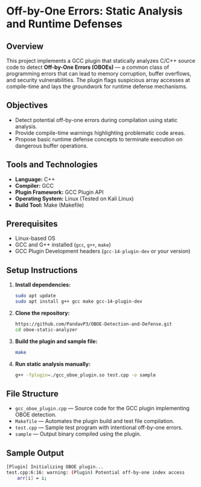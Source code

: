 # Off-by-One Errors: Static Analysis and Runtime Defenses

## Overview
This project implements a GCC plugin that statically analyzes C/C++ source code to detect **Off-by-One Errors (OBOEs)** — a common class of programming errors that can lead to memory corruption, buffer overflows, and security vulnerabilities. The plugin flags suspicious array accesses at compile-time and lays the groundwork for runtime defense mechanisms.

## Objectives
- Detect potential off-by-one errors during compilation using static analysis.
- Provide compile-time warnings highlighting problematic code areas.
- Propose basic runtime defense concepts to terminate execution on dangerous buffer operations.

## Tools and Technologies
- **Language:** C++
- **Compiler:** GCC
- **Plugin Framework:** GCC Plugin API
- **Operating System:** Linux (Tested on Kali Linux)
- **Build Tool:** Make (Makefile)

## Prerequisites
- Linux-based OS
- GCC and G++ installed (`gcc`, `g++`, `make`)
- GCC Plugin Development headers (`gcc-14-plugin-dev` or your version)

## Setup Instructions

1. **Install dependencies:**
    ```bash
    sudo apt update
    sudo apt install g++ gcc make gcc-14-plugin-dev
    ```

2. **Clone the repository:**
    ```bash
    https://github.com/PandavP3/OBOE-Detection-and-Defense.git
    cd oboe-static-analyzer
    ```

3. **Build the plugin and sample file:**
    ```bash
    make
    ```

4. **Run static analysis manually:**
    ```bash
    g++ -fplugin=./gcc_oboe_plugin.so test.cpp -o sample
    ```

## File Structure
- `gcc_oboe_plugin.cpp` — Source code for the GCC plugin implementing OBOE detection.
- `Makefile` — Automates the plugin build and test file compilation.
- `test.cpp` — Sample test program with intentional off-by-one errors.
- `sample` — Output binary compiled using the plugin.

## Sample Output
```bash
[Plugin] Initializing OBOE plugin...
test.cpp:6:16: warning: (Plugin) Potential off-by-one index access
    arr[i] = i;
